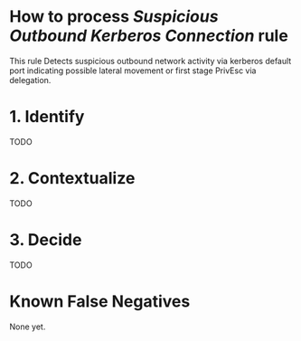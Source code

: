 # How to process *Suspicious Outbound Kerberos Connection* rule
This rule Detects suspicious outbound network activity via kerberos default port indicating possible lateral movement or first stage PrivEsc via delegation.

# 1. Identify
TODO

# 2. Contextualize
TODO

# 3. Decide
TODO

# Known False Negatives
None yet.
